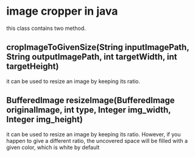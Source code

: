 # image cropper in java
this class contains two method.

## cropImageToGivenSize(String inputImagePath, String outputImagePath, int targetWidth, int targetHeight)
it can be used to resize an image by keeping its ratio.

## BufferedImage resizeImage(BufferedImage originalImage, int type, Integer img_width, Integer img_height)
it can be used to resize an image by keeping its ratio. However, if you happen to give a different ratio, the uncovered space will be filled with a given color, which is white by default
